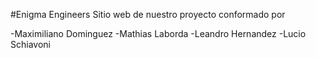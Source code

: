 #Enigma Engineers
Sitio web de nuestro proyecto conformado por 

-Maximiliano Dominguez 
-Mathias Laborda 
-Leandro Hernandez
-Lucio Schiavoni 


